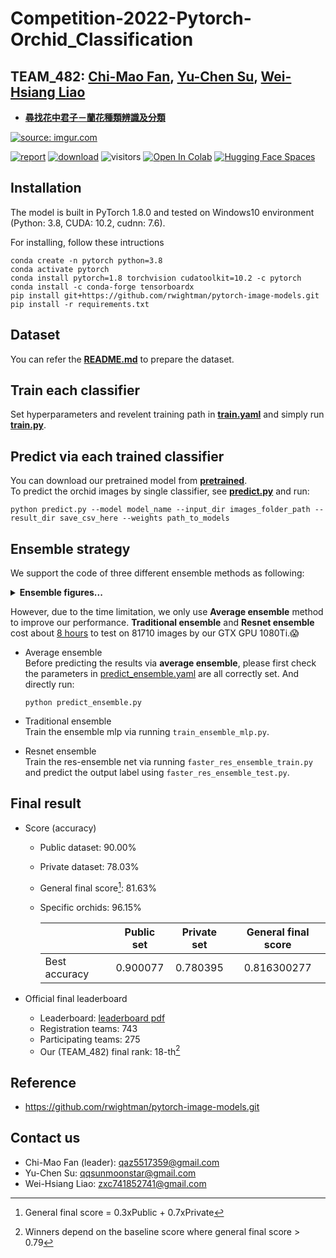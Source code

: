 # Competition-2022-Pytorch-Orchid_Classification  
## TEAM_482: [Chi-Mao Fan](https://github.com/FanChiMao), [Yu-Chen Su](https://github.com/Modovado), [Wei-Hsiang Liao](https://github.com/zxc741852741)  

- [**尋找花中君子－蘭花種類辨識及分類**](https://tbrain.trendmicro.com.tw/Competitions/Details/20)  


<a href="https://tbrain.trendmicro.com.tw/Competitions/Details/20"><img src="https://i.imgur.com/Ubhj0LR.png" title="source: imgur.com" /></a>  

[![report](https://img.shields.io/badge/Supplementary-Report-yellow)](https://drive.google.com/drive/folders/1NzX75sgm8Z4br_NVP4SDZ80CjpjfUb_f?usp=sharing) [![download](https://img.shields.io/github/downloads/FanChiMao/Competition-2022-Pytorch-Orchid_Classification/total)](https://github.com/FanChiMao/Competition-2022-Pytorch-Orchid_Classification/releases/tag/v0.0) ![visitors](https://visitor-badge.glitch.me/badge?page_id=FanChiMao/Orchid_AICUP) [![Open In Colab](https://colab.research.google.com/assets/colab-badge.svg)](https://colab.research.google.com/drive/1TAlJB2QhbgE6fW-a3qph8bJr0blbQvzN?usp=sharing) [![Hugging Face Spaces](https://img.shields.io/badge/%F0%9F%A4%97%20Hugging%20Face-Spaces-blue)](https://huggingface.co/spaces/52Hz/Orchid_classification_AICUP)  

## Installation
The model is built in PyTorch 1.8.0 and tested on Windows10 environment  
(Python: 3.8, CUDA: 10.2, cudnn: 7.6).  

For installing, follow these intructions
```
conda create -n pytorch python=3.8  
conda activate pytorch  
conda install pytorch=1.8 torchvision cudatoolkit=10.2 -c pytorch  
conda install -c conda-forge tensorboardx
pip install git+https://github.com/rwightman/pytorch-image-models.git
pip install -r requirements.txt
```

## Dataset  
You can refer the [**README.md**](dataset/README.md) to prepare the dataset.  

## Train each classifier  
Set hyperparameters and revelent training path in [**train.yaml**](train.yaml) and simply run [**train.py**](train.py).  

## Predict via each trained classifier  
You can download our pretrained model from [**pretrained**](./pretrained).  
To predict the orchid images by single classifier, see [**predict.py**](predict.py) and run:  
```
python predict.py --model model_name --input_dir images_folder_path --result_dir save_csv_here --weights path_to_models
```

## Ensemble strategy  
We support the code of three different ensemble methods as following: 
<details>  
<summary><strong>Ensemble figures...</strong></summary>   
  
<table>
  <tr>
    <td> <img src = "https://i.imgur.com/g4GREcK.jpg" width="400"> </td>
    <td> <img src = "https://i.imgur.com/WA4jq5G.jpg" width="400"> </td>
    <td> <img src = "https://i.imgur.com/wlnXdpx.jpg" width="400"> </td>
  </tr>
  <tr>
    <td><p align="center"><b>Average ensemble</b></p></td>
    <td><p align="center"><b>Traditional ensemble</b></p></td>
    <td><p align="center"><b>Resnet ensemble</b></p></td>
  </tr>
</table>
</details>    

However, due to the time limitation, we only use **Average ensemble** method to improve our performance. **Traditional ensemble** and **Resnet ensemble** cost about <u>8 hours</u> to test on 81710 images by our GTX GPU 1080Ti.😱  

- Average ensemble  
  Before predicting the results via **average ensemble**, please first check the parameters in [predict_ensemble.yaml](https://github.com/FanChiMao/Competition-2022-Pytorch-Orchid_Classification/blob/main/predict_ensemble.yaml) are all correctly set. And directly run:  
  ```
  python predict_ensemble.py
  ```

- Traditional ensemble  
  Train the ensemble mlp via running `train_ensemble_mlp.py`.

- Resnet ensemble  
  Train the res-ensemble net via running `faster_res_ensemble_train.py` and predict the output label using `faster_res_ensemble_test.py`.

## Final result  
  
- Score (accuracy)  
    - Public dataset: 90.00%  
    - Private dataset: 78.03%  
    - General final score[^1]: 81.63%  
    - Specific orchids: 96.15%  
  
        |                     |  Public set  |  Private set |  General final score|  
        | ------------------- | :----------: | :----------: | :-----------------: |  
        | Best accuracy       |      0.900077|      0.780395|          0.816300277|  
  

- Official final leaderboard  
    - Leaderboard: [leaderboard pdf](https://drive.google.com/file/d/1gx3oWq4HYiNtvudT_r7Gu3XkcVNJQmB6/view?usp=sharing)  
    - Registration teams: 743  
    - Participating teams: 275  
    - Our (TEAM_482) final rank: 18-th[^2]  
  

## Reference  
- https://github.com/rwightman/pytorch-image-models.git


## Contact us  
- Chi-Mao Fan (leader): qaz5517359@gmail.com  
- Yu-Chen Su:  qqsunmoonstar@gmail.com  
- Wei-Hsiang Liao: zxc741852741@gmail.com  

[^1]: General final score = 0.3xPublic + 0.7xPrivate  
[^2]: Winners depend on the baseline score where general final score > 0.79  


